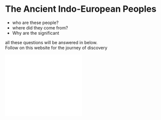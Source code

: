 <!DOCTYPE html>
<html>
<head>
  <h1>The Ancient Indo-European Peoples</h1>
<body>
  <ul>
  <li>who are these people?</li>
  <li>where did they come from?</li>
  <li>Why are the significant</li>
  </ul>
  <p> all these questions will be answered in below. 
  <br> Follow on this website for the journey of discovery 
  </p>
  <div id="board">
  </div>
  <ebbed> 
    <embed type="video/webm" src="/media/cc0-videos/flower.mp4" width="250" height="200" />

</body>
</html>
  
